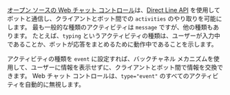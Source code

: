 <a href="https://github.com/Microsoft/BotFramework-WebChat" target="_blank">オープン ソースの Web チャット コントロール</a>は、[Direct Line API](https://docs.botframework.com/en-us/restapi/directline3/#navtitle) を使用してボットと通信し、クライアントとボット間での `activities` のやり取りを可能にします。 最も一般的な種類のアクティビティは `message` ですが、他の種類もあります。 たとえば、`typing` というアクティビティの種類は、ユーザーが入力中であることか、ボットが応答をまとめるために動作中であることを示します。 

アクティビティの種類を `event` に設定すれば、バックチャネル メカニズムを使用して、ユーザーに情報を表示せずに、クライアントとボット間で情報を交換できます。 Web チャット コントロールは、`type="event"` のすべてのアクティビティを自動的に無視します。